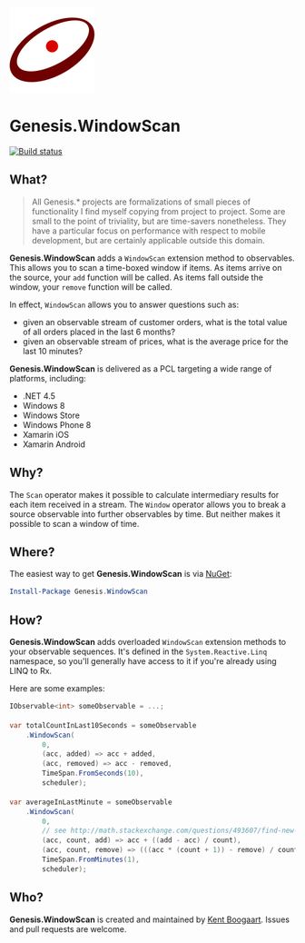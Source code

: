![Logo](Art/Logo150x150.png "Logo")

# Genesis.WindowScan

[![Build status](https://ci.appveyor.com/api/projects/status/c8paieufpgpm0v63?svg=true)](https://ci.appveyor.com/project/kentcb/genesis-windowscan)
## What?

> All Genesis.* projects are formalizations of small pieces of functionality I find myself copying from project to project. Some are small to the point of triviality, but are time-savers nonetheless. They have a particular focus on performance with respect to mobile development, but are certainly applicable outside this domain.
 
**Genesis.WindowScan** adds a `WindowScan` extension method to observables. This allows you to scan a time-boxed window if items. As items arrive on the source, your `add` function will be called. As items fall outside the window, your `remove` function will be called.

In effect, `WindowScan` allows you to answer questions such as:

* given an observable stream of customer orders, what is the total value of all orders placed in the last 6 months?
* given an observable stream of prices, what is the average price for the last 10 minutes?

**Genesis.WindowScan** is delivered as a PCL targeting a wide range of platforms, including:

* .NET 4.5
* Windows 8
* Windows Store
* Windows Phone 8
* Xamarin iOS
* Xamarin Android

## Why?

The `Scan` operator makes it possible to calculate intermediary results for each item received in a stream. The `Window` operator allows you to break a source observable into further observables by time. But neither makes it possible to scan a window of time.

## Where?

The easiest way to get **Genesis.WindowScan** is via [NuGet](http://www.nuget.org/packages/Genesis.WindowScan/):

```PowerShell
Install-Package Genesis.WindowScan
```

## How?

**Genesis.WindowScan** adds overloaded `WindowScan` extension methods to your observable sequences. It's defined in the `System.Reactive.Linq` namespace, so you'll generally have access to it if you're already using LINQ to Rx.

Here are some examples:

```C#
IObservable<int> someObservable = ...;

var totalCountInLast10Seconds = someObservable
    .WindowScan(
        0,
        (acc, added) => acc + added,
        (acc, removed) => acc - removed,
        TimeSpan.FromSeconds(10),
        scheduler);

var averageInLastMinute = someObservable
    .WindowScan(
        0,
        // see http://math.stackexchange.com/questions/493607/find-new-average-if-removing-one-element-from-current-average for the Math
        (acc, count, add) => acc + ((add - acc) / count),
        (acc, count, remove) => (((acc * (count + 1)) - remove) / count),
        TimeSpan.FromMinutes(1),
        scheduler);
``` 

## Who?

**Genesis.WindowScan** is created and maintained by [Kent Boogaart](http://kent-boogaart.com). Issues and pull requests are welcome.